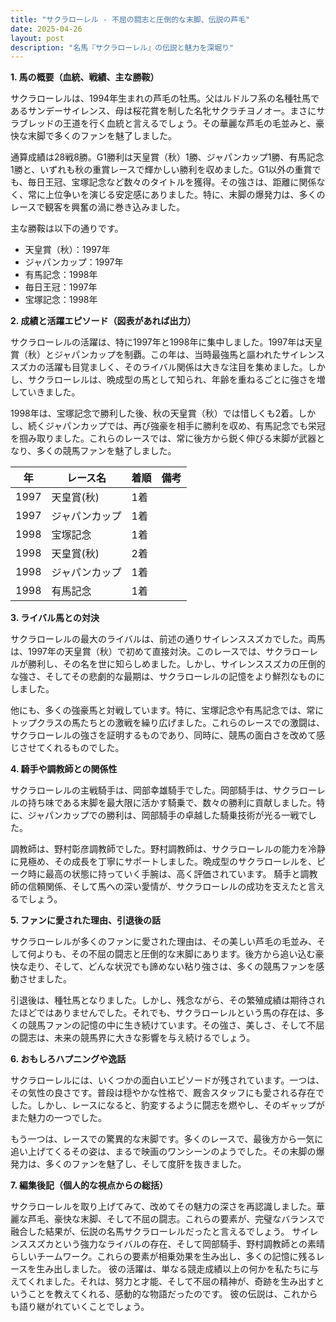 ```yaml
---
title: "サクラローレル - 不屈の闘志と圧倒的な末脚、伝説の芦毛"
date: 2025-04-26
layout: post
description: "名馬『サクラローレル』の伝説と魅力を深堀り"
---
```


**1. 馬の概要（血統、戦績、主な勝鞍）**

サクラローレルは、1994年生まれの芦毛の牡馬。父はルドルフ系の名種牡馬であるサンデーサイレンス、母は桜花賞を制した名牝サクラチヨノオー。まさにサラブレッドの王道を行く血統と言えるでしょう。その華麗な芦毛の毛並みと、豪快な末脚で多くのファンを魅了しました。

通算成績は28戦8勝。G1勝利は天皇賞（秋）1勝、ジャパンカップ1勝、有馬記念1勝と、いずれも秋の重賞レースで輝かしい勝利を収めました。G1以外の重賞でも、毎日王冠、宝塚記念など数々のタイトルを獲得。その強さは、距離に関係なく、常に上位争いを演じる安定感にありました。特に、末脚の爆発力は、多くのレースで観客を興奮の渦に巻き込みました。

主な勝鞍は以下の通りです。

* 天皇賞（秋）：1997年
* ジャパンカップ：1997年
* 有馬記念：1998年
* 毎日王冠：1997年
* 宝塚記念：1998年


**2. 成績と活躍エピソード（図表があれば出力）**

サクラローレルの活躍は、特に1997年と1998年に集中しました。1997年は天皇賞（秋）とジャパンカップを制覇。この年は、当時最強馬と謳われたサイレンススズカの活躍も目覚ましく、そのライバル関係は大きな注目を集めました。しかし、サクラローレルは、晩成型の馬として知られ、年齢を重ねるごとに強さを増していきました。

1998年は、宝塚記念で勝利した後、秋の天皇賞（秋）では惜しくも2着。しかし、続くジャパンカップでは、再び強豪を相手に勝利を収め、有馬記念でも栄冠を掴み取りました。これらのレースでは、常に後方から鋭く伸びる末脚が武器となり、多くの競馬ファンを魅了しました。

| 年 | レース名 | 着順 | 備考 |
|---|---|---|---|
| 1997 | 天皇賞(秋) | 1着 |  |
| 1997 | ジャパンカップ | 1着 |  |
| 1998 | 宝塚記念 | 1着 |  |
| 1998 | 天皇賞(秋) | 2着 |  |
| 1998 | ジャパンカップ | 1着 |  |
| 1998 | 有馬記念 | 1着 |  |


**3. ライバル馬との対決**

サクラローレルの最大のライバルは、前述の通りサイレンススズカでした。両馬は、1997年の天皇賞（秋）で初めて直接対決。このレースでは、サクラローレルが勝利し、その名を世に知らしめました。しかし、サイレンススズカの圧倒的な強さ、そしてその悲劇的な最期は、サクラローレルの記憶をより鮮烈なものにしました。

他にも、多くの強豪馬と対戦しています。特に、宝塚記念や有馬記念では、常にトップクラスの馬たちとの激戦を繰り広げました。これらのレースでの激闘は、サクラローレルの強さを証明するものであり、同時に、競馬の面白さを改めて感じさせてくれるものでした。


**4. 騎手や調教師との関係性**

サクラローレルの主戦騎手は、岡部幸雄騎手でした。岡部騎手は、サクラローレルの持ち味である末脚を最大限に活かす騎乗で、数々の勝利に貢献しました。特に、ジャパンカップでの勝利は、岡部騎手の卓越した騎乗技術が光る一戦でした。

調教師は、野村彰彦調教師でした。野村調教師は、サクラローレルの能力を冷静に見極め、その成長を丁寧にサポートしました。晩成型のサクラローレルを、ピーク時に最高の状態に持っていく手腕は、高く評価されています。  騎手と調教師の信頼関係、そして馬への深い愛情が、サクラローレルの成功を支えたと言えるでしょう。


**5. ファンに愛された理由、引退後の話**

サクラローレルが多くのファンに愛された理由は、その美しい芦毛の毛並み、そして何よりも、その不屈の闘志と圧倒的な末脚にあります。後方から追い込む豪快な走り、そして、どんな状況でも諦めない粘り強さは、多くの競馬ファンを感動させました。

引退後は、種牡馬となりました。しかし、残念ながら、その繁殖成績は期待されたほどではありませんでした。それでも、サクラローレルという馬の存在は、多くの競馬ファンの記憶の中に生き続けています。その強さ、美しさ、そして不屈の闘志は、未来の競馬界に大きな影響を与え続けるでしょう。


**6. おもしろハプニングや逸話**

サクラローレルには、いくつかの面白いエピソードが残されています。一つは、その気性の良さです。普段は穏やかな性格で、厩舎スタッフにも愛される存在でした。しかし、レースになると、豹変するように闘志を燃やし、そのギャップがまた魅力の一つでした。

もう一つは、レースでの驚異的な末脚です。多くのレースで、最後方から一気に追い上げてくるその姿は、まるで映画のワンシーンのようでした。その末脚の爆発力は、多くのファンを魅了し、そして度肝を抜きました。


**7. 編集後記（個人的な視点からの総括）**

サクラローレルを取り上げてみて、改めてその魅力の深さを再認識しました。華麗な芦毛、豪快な末脚、そして不屈の闘志。これらの要素が、完璧なバランスで融合した結果が、伝説の名馬サクラローレルだったと言えるでしょう。  サイレンススズカという強力なライバルの存在、そして岡部騎手、野村調教師との素晴らしいチームワーク。これらの要素が相乗効果を生み出し、多くの記憶に残るレースを生み出しました。  彼の活躍は、単なる競走成績以上の何かを私たちに与えてくれました。それは、努力と才能、そして不屈の精神が、奇跡を生み出すということを教えてくれる、感動的な物語だったのです。  彼の伝説は、これからも語り継がれていくことでしょう。

